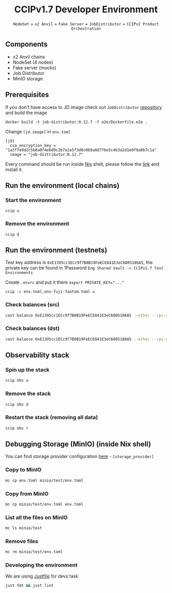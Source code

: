 <div align="center">

# CCIPv1.7 Developer Environment

`NodeSet` + `x2 Anvil` + `Fake Server` + `JobDistributor` + `CCIPv2 Product Orchestration`

</div>

## Components

- x2 Anvil chains
- NodeSet (4 nodes)
- Fake server (mocks)
- Job Distributor
- MinIO storage

## Prerequisites


If you don't have access to JD image check out `JobDistributor` [repository](https://github.com/smartcontractkit/job-distributor) and build the image
```
docker build -t job-distributor:0.12.7 -f e2e/Dockerfile.e2e .
```

Change `[jd.image]` in `env.toml`
```
[jd]
  csa_encryption_key = "1a3f7e9d2c5b8a0f4e6d9c2b7a1e5f3d8c0b9a8d7f6e5c4b3a2d1e0f9a8b7c1a"
  image = "job-distributor:0.12.7"
```

Every command should be run inside [Nix](https://github.com/DeterminateSystems/nix-installer) shell, please follow the [link](https://github.com/DeterminateSystems/nix-installer) and install it.

## Run the environment (local chains)

### Start the environment
```
ccip u
```

### Remove the environment
```
ccip d
```

## Run the environment (testnets)
Test key address is `0xE1395cc1ECc9f7B0B19FeECE841E3eC6805186A5`, the private key can be found in 1Password `Eng Shared Vault -> CCIPv1.7 Test Environments`

Create `.envrc` and put it there `export PRIVATE_KEY="..."`
```
ccip -c env.toml,env-fuji-fantom.toml u
```

### Check balances (src)
```bash
cast balance 0xE1395cc1ECc9f7B0B19FeECE841E3eC6805186A5 --ether --rpc-url=wss://rpcs.cldev.sh/avalanche/fuji
```

### Check balances (dst)
```bash
cast balance 0xE1395cc1ECc9f7B0B19FeECE841E3eC6805186A5 --ether --rpc-url=wss://rpcs.cldev.sh/fantom/testnet
```

## Observability stack

### Spin up the stack
```bash
ccip obs u
```

### Remove the stack
```bash
ccip obs d
```

### Restart the stack (removing all data)
```bash
ccip obs r
```

## Debugging Storage (MinIO) (inside Nix shell)
You can find storage provider configuration [here](env.toml) - `[storage_provider]`

### Copy to MinIO
```bash
mc cp env.toml minio/test/env.toml
```

### Copy from MinIO
```bash
mc cp minio/test/env.toml env.toml
```

### List all the files on MinIO
```bash
mc ls minio/test
```

### Remove files
```bash
mc rm minio/test/env.toml
```

### Developing the environment
We are using [Justfile](https://github.com/casey/just) for devs task
```bash
just fmt && just lint
```